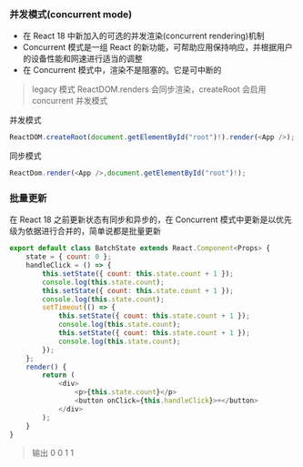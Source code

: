 ### 并发模式(concurrent mode)

-   在 React 18 中新加入的可选的并发渲染(concurrent rendering)机制
-   Concurrent 模式是一组 React 的新功能，可帮助应用保持响应，并根据用户的设备性能和网速进行适当的调整
-   在 Concurrent 模式中，渲染不是阻塞的。它是可中断的

> legacy 模式 ReactDOM.renders 会同步渲染，createRoot 会启用 concurrent 并发模式

并发模式

```js
ReactDOM.createRoot(document.getElementById("root")!).render(<App />);
```

同步模式

```js
ReactDom.render(<App />,document.getElementById("root")!);
```

### 批量更新

在 React 18 之前更新状态有同步和异步的，在 Concurrent 模式中更新是以优先级为依据进行合并的，简单说都是批量更新

```js
export default class BatchState extends React.Component<Props> {
    state = { count: 0 };
    handleClick = () => {
        this.setState({ count: this.state.count + 1 });
        console.log(this.state.count);
        this.setState({ count: this.state.count + 1 });
        console.log(this.state.count);
        setTimeout(() => {
            this.setState({ count: this.state.count + 1 });
            console.log(this.state.count);
            this.setState({ count: this.state.count + 1 });
            console.log(this.state.count);
        });
    };
    render() {
        return (
            <div>
                <p>{this.state.count}</p>
                <button onClick={this.handleClick}>+</button>
            </div>
        );
    }
}
```

> 输出 0 0 1 1
